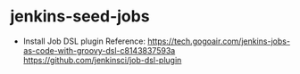 # jenkins-seed-jobs

- Install Job DSL plugin 
Reference: https://tech.gogoair.com/jenkins-jobs-as-code-with-groovy-dsl-c8143837593a
https://github.com/jenkinsci/job-dsl-plugin
